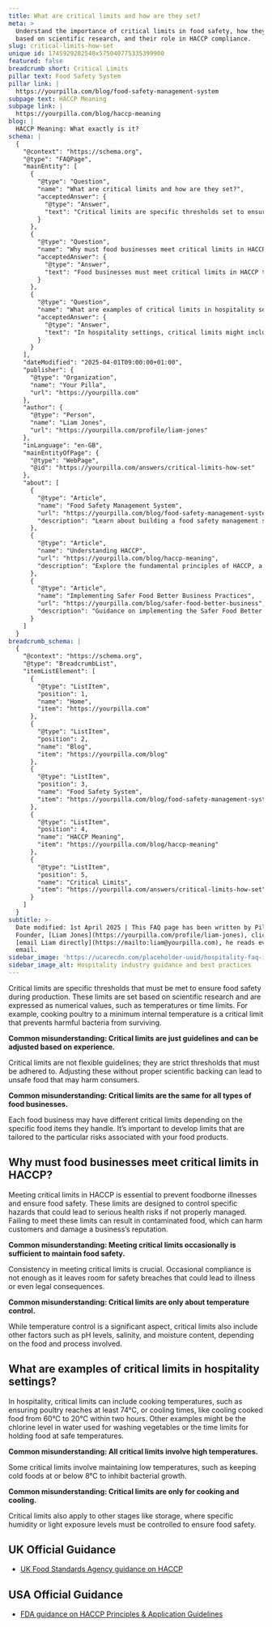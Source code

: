 ```yaml
---
title: What are critical limits and how are they set?
meta: >
  Understand the importance of critical limits in food safety, how they are set
  based on scientific research, and their role in HACCP compliance.
slug: critical-limits-how-set
unique id: 1745929282548x575040775335399900
featured: false
breadcrumb short: Critical Limits
pillar text: Food Safety System
pillar link: |
  https://yourpilla.com/blog/food-safety-management-system
subpage text: HACCP Meaning
subpage link: |
  https://yourpilla.com/blog/haccp-meaning
blog: |
  HACCP Meaning: What exactly is it?
schema: |
  {
    "@context": "https://schema.org",
    "@type": "FAQPage",
    "mainEntity": [
      {
        "@type": "Question",
        "name": "What are critical limits and how are they set?",
        "acceptedAnswer": {
          "@type": "Answer",
          "text": "Critical limits are specific thresholds set to ensure food safety during production, based on scientific research. These limits are expressed as numerical values, like minimum temperatures or time limits required to prevent harmful bacteria from surviving in food items. These thresholds are strict and must be adhered to precisely without modifications unless supported by new scientific evidence."
        }
      },
      {
        "@type": "Question",
        "name": "Why must food businesses meet critical limits in HACCP?",
        "acceptedAnswer": {
          "@type": "Answer",
          "text": "Food businesses must meet critical limits in HACCP to prevent foodborne illnesses and ensure food safety. These limits control specific hazards that could lead to health risks if not managed correctly. Failing to consistently meet these limits can result in contaminated food, posing serious risks to customers and potentially harming the business’s reputation."
        }
      },
      {
        "@type": "Question",
        "name": "What are examples of critical limits in hospitality settings?",
        "acceptedAnswer": {
          "@type": "Answer",
          "text": "In hospitality settings, critical limits might include ensuring cooking temperatures reach sufficient levels, for example, poultry must be cooked to at least 74°C. Cooling times for cooked food, chlorine levels in water used for washing vegetables, and specific storage conditions like humidity or light exposure are also considered critical limits to maintain food safety."
        }
      }
    ],
    "dateModified": "2025-04-01T09:00:00+01:00",
    "publisher": {
      "@type": "Organization",
      "name": "Your Pilla",
      "url": "https://yourpilla.com"
    },
    "author": {
      "@type": "Person",
      "name": "Liam Jones",
      "url": "https://yourpilla.com/profile/liam-jones"
    },
    "inLanguage": "en-GB",
    "mainEntityOfPage": {
      "@type": "WebPage",
      "@id": "https://yourpilla.com/answers/critical-limits-how-set"
    },
    "about": [
      {
        "@type": "Article",
        "name": "Food Safety Management System",
        "url": "https://yourpilla.com/blog/food-safety-management-system",
        "description": "Learn about building a food safety management system based on HACCP principles to ensure compliance with food safety laws."
      },
      {
        "@type": "Article",
        "name": "Understanding HACCP",
        "url": "https://yourpilla.com/blog/haccp-meaning",
        "description": "Explore the fundamental principles of HACCP, a systematic preventive approach to food safety from biological, chemical, and physical hazards."
      },
      {
        "@type": "Article",
        "name": "Implementing Safer Food Better Business Practices",
        "url": "https://yourpilla.com/blog/safer-food-better-business",
        "description": "Guidance on implementing the Safer Food Better Business practices to enhance food safety in your business, aligned with HACCP principles."
      }
    ]
  }
breadcrumb_schema: |
  {
    "@context": "https://schema.org",
    "@type": "BreadcrumbList",
    "itemListElement": [
      {
        "@type": "ListItem",
        "position": 1,
        "name": "Home",
        "item": "https://yourpilla.com"
      },
      {
        "@type": "ListItem",
        "position": 2,
        "name": "Blog",
        "item": "https://yourpilla.com/blog"
      },
      {
        "@type": "ListItem",
        "position": 3,
        "name": "Food Safety System",
        "item": "https://yourpilla.com/blog/food-safety-management-system"
      },
      {
        "@type": "ListItem",
        "position": 4,
        "name": "HACCP Meaning",
        "item": "https://yourpilla.com/blog/haccp-meaning"
      },
      {
        "@type": "ListItem",
        "position": 5,
        "name": "Critical Limits",
        "item": "https://yourpilla.com/answers/critical-limits-how-set"
      }
    ]
  }
subtitle: >-
  Date modified: 1st April 2025 | This FAQ page has been written by Pilla
  Founder, [Liam Jones](https://yourpilla.com/profile/liam-jones), click to
  [email Liam directly](https://mailto:liam@yourpilla.com), he reads every
  email.
sidebar_image: 'https://ucarecdn.com/placeholder-uuid/hospitality-faq-image.jpg'
sidebar_image_alt: Hospitality industry guidance and best practices
---
```

Critical limits are specific thresholds that must be met to ensure food safety during production. These limits are set based on scientific research and are expressed as numerical values, such as temperatures or time limits. For example, cooking poultry to a minimum internal temperature is a critical limit that prevents harmful bacteria from surviving.

**Common misunderstanding: Critical limits are just guidelines and can be adjusted based on experience.**

Critical limits are not flexible guidelines; they are strict thresholds that must be adhered to. Adjusting these without proper scientific backing can lead to unsafe food that may harm consumers.

**Common misunderstanding: Critical limits are the same for all types of food businesses.**

Each food business may have different critical limits depending on the specific food items they handle. It’s important to develop limits that are tailored to the particular risks associated with your food products.

## Why must food businesses meet critical limits in HACCP?

Meeting critical limits in HACCP is essential to prevent foodborne illnesses and ensure food safety. These limits are designed to control specific hazards that could lead to serious health risks if not properly managed. Failing to meet these limits can result in contaminated food, which can harm customers and damage a business’s reputation.

**Common misunderstanding: Meeting critical limits occasionally is sufficient to maintain food safety.**

Consistency in meeting critical limits is crucial. Occasional compliance is not enough as it leaves room for safety breaches that could lead to illness or even legal consequences.

**Common misunderstanding: Critical limits are only about temperature control.**

While temperature control is a significant aspect, critical limits also include other factors such as pH levels, salinity, and moisture content, depending on the food and process involved.

## What are examples of critical limits in hospitality settings?

In hospitality, critical limits can include cooking temperatures, such as ensuring poultry reaches at least 74°C, or cooling times, like cooling cooked food from 60°C to 20°C within two hours. Other examples might be the chlorine level in water used for washing vegetables or the time limits for holding food at safe temperatures.

**Common misunderstanding: All critical limits involve high temperatures.**

Some critical limits involve maintaining low temperatures, such as keeping cold foods at or below 8°C to inhibit bacterial growth.

**Common misunderstanding: Critical limits are only for cooking and cooling.**

Critical limits also apply to other stages like storage, where specific humidity or light exposure levels must be controlled to ensure food safety.

## UK Official Guidance

-   [UK Food Standards Agency guidance on HACCP](https://www.gov.uk/food-safety-hazard-analysis)

## USA Official Guidance

-   [FDA guidance on HACCP Principles & Application Guidelines](https://www.fda.gov/food/hazard-analysis-critical-control-point-haccp/haccp-principles-application-guidelines)
